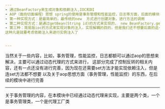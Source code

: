 ```yaml
---
- 通过BeanFactory来生成对象和依赖注入,IOC和DI
- AOP（面向切面编程）思想 spring的使用是事务管理和性能监控，日志等方面，后面的模块会把这些内容补充完整
- 第一种实现方式：是最简单的，最传统的new  方式进行创建对象，进行方法的调用
- 第二种实现方式：是通过getBean(String id)的方式来实现的， new BeanFactory.getBean("accountMapper");
- 第三种：简易版ioc的方式来实现对象的注入，实现解耦的目的，但是我们还不想要后面的这一段，加上感觉不是太符合面向接口开发的最优原则，
这种凡是就要考虑依赖注入来进行实例注入了


---
```

当然关于一些内容，比如，事务管理，性能监控，日志都额可以通过aop的思想来解决，主要可以通过动态代理的方式来进行，
这部分完成了控制反转的相关内容，还有一点还没有进行完善，因为现在还需要set方法才能实现依赖注入，但是连set方法都不想要
以及关于aop思想方面（事务管理，性能监控）的东西，在后续的模块中进行完善

----
关于事务管理的内容，在本模块中已经通过动态代理来实现，主要是两个类，一个是事务管理类，一个是代理工厂类